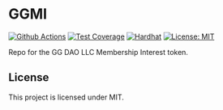 # GGMI

[![Github Actions][gha-badge]][gha] [![Test Coverage][coverage-badge]][coverage] [![Hardhat][hardhat-badge]][hardhat]
[![License: MIT][license-badge]][license]

[gha]: https://github.com/gnosisguild/GGMI/actions
[gha-badge]: https://github.com/gnosisguild/GGMI/actions/workflows/ci.yml/badge.svg
[hardhat]: https://hardhat.org/
[hardhat-badge]: https://img.shields.io/badge/Built%20with-Hardhat-FFDB1C.svg
[license]: https://opensource.org/licenses/MIT
[license-badge]: https://img.shields.io/badge/License-MIT-blue.svg
[coverage]: https://coveralls.io/github/gnosisguild/GGMI?branch=main
[coverage-badge]: https://coveralls.io/repos/github/gnosisguild/GGMI/badge.svg?branch=main&cache_bust=1

Repo for the GG DAO LLC Membership Interest token.

## License

This project is licensed under MIT.
